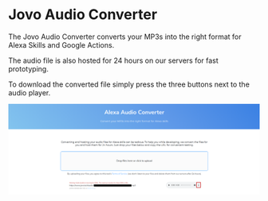 # Jovo Audio Converter

The Jovo Audio Converter converts your MP3s into the right format for Alexa Skills and Google Actions.

The audio file is also hosted for 24 hours on our servers for fast prototyping.

To download the converted file simply press the three buttons next to the audio player.

![Jovo Audio Converter](../img/jovo-audio-converter.png)

<!--[metadata]: {"description": "Learn how to use the Audio Converter to get the right format for Alexa Skills",
"route": "audio-converter" }-->